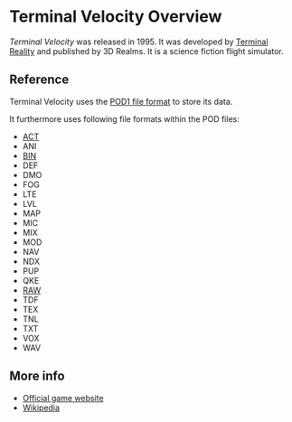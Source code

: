 # Terminal Velocity Overview

*Terminal Velocity* was released in 1995. It was developed by [Terminal Reality](TerminalReality.md) and published by 3D Realms. It is a science fiction flight simulator.

## Reference

Terminal Velocity uses the [POD1 file format](Pod1FormatReference.md) to store its data.

It furthermore uses following file formats within the POD files:

 * [ACT](ActFormatReference.md)
 * ANI
 * [BIN](UnofficialBinFileFormat.md)
 * DEF
 * DMO
 * FOG
 * LTE
 * LVL
 * MAP
 * MIC
 * MIX
 * MOD
 * NAV
 * NDX
 * PUP
 * QKE
 * [RAW](RawFormatReference.md)
 * TDF
 * TEX
 * TNL
 * TXT
 * VOX
 * WAV

## More info

 * [Official game website](http://www.3drealms.com/tv/index.html)
 * [Wikipedia](http://en.wikipedia.org/wiki/Terminal_Velocity_(video_game))